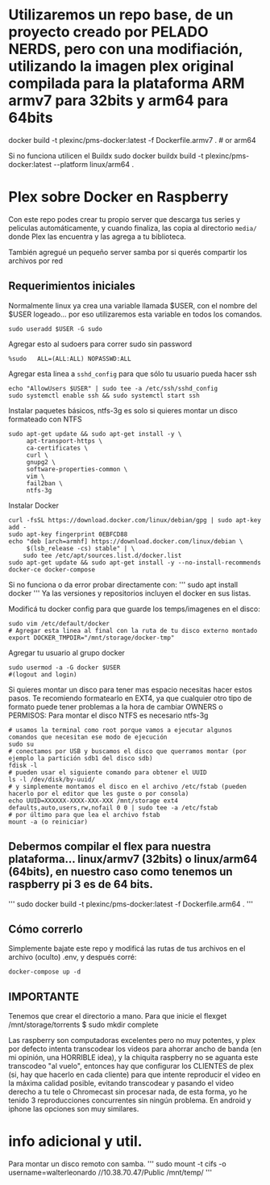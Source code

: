# Utilizaremos un repo base, de un proyecto creado por PELADO NERDS, pero con una modifiación, utilizando la imagen plex original compilada para la plataforma ARM armv7 para 32bits y arm64 para 64bits

docker build -t plexinc/pms-docker:latest -f Dockerfile.armv7 . # or arm64

Si no funciona utilicen el Buildx
sudo docker buildx build -t plexinc/pms-docker:latest --platform linux/arm64 .


# Plex sobre Docker en Raspberry

Con este repo podes crear tu propio server que descarga tus series y peliculas automáticamente, y cuando finaliza, las copia al directorio `media/` donde Plex las encuentra y las agrega a tu biblioteca.

También agregué un pequeño server samba por si querés compartir los archivos por red

## Requerimientos iniciales
Normalmente linux ya crea una variable llamada $USER, con el nombre del $USER logeado...
por eso utilizaremos esta variable en todos los comandos.


```
sudo useradd $USER -G sudo
```

Agregar esto al sudoers para correr sudo sin password

```
%sudo   ALL=(ALL:ALL) NOPASSWD:ALL
```

Agregar esta linea a `sshd_config` para que sólo tu  usuario pueda hacer ssh

```
echo "AllowUsers $USER" | sudo tee -a /etc/ssh/sshd_config
sudo systemctl enable ssh && sudo systemctl start ssh
```

Instalar paquetes básicos, ntfs-3g es solo si quieres montar un disco formateado con NTFS

```
sudo apt-get update && sudo apt-get install -y \
     apt-transport-https \
     ca-certificates \
     curl \
     gnupg2 \
     software-properties-common \
     vim \
     fail2ban \
     ntfs-3g
```

Instalar Docker

```
curl -fsSL https://download.docker.com/linux/debian/gpg | sudo apt-key add -
sudo apt-key fingerprint 0EBFCD88
echo "deb [arch=armhf] https://download.docker.com/linux/debian \
     $(lsb_release -cs) stable" | \
    sudo tee /etc/apt/sources.list.d/docker.list
sudo apt-get update && sudo apt-get install -y --no-install-recommends docker-ce docker-compose
```
Si no funciona o da error probar directamente con:
'''
sudo apt install docker
'''
Ya las versiones y repositorios incluyen el docker en sus listas.

Modificá tu docker config para que guarde los temps/imagenes en el disco:

```
sudo vim /etc/default/docker
# Agregar esta linea al final con la ruta de tu disco externo montado
export DOCKER_TMPDIR="/mnt/storage/docker-tmp"
```

Agregar tu usuario al grupo docker 

```
sudo usermod -a -G docker $USER
#(logout and login)
```
Si quieres montar un disco para tener mas espacio necesitas hacer estos pasos.
Te recomiendo formatearlo en EXT4, ya que cualquier otro tipo de formato puede tener problemas a la hora de cambiar OWNERS o PERMISOS:
Para montar el disco NTFS es necesario ntfs-3g
```
# usamos la terminal como root porque vamos a ejecutar algunos comandos que necesitan ese modo de ejecución
sudo su
# conectamos por USB y buscamos el disco que querramos montar (por ejemplo la partición sdb1 del disco sdb)
fdisk -l
# pueden usar el siguiente comando para obtener el UUID
ls -l /dev/disk/by-uuid/
# y simplemente montamos el disco en el archivo /etc/fstab (pueden hacerlo por el editor que les guste o por consola)
echo UUID=XXXXXX-XXXX-XXX-XXX /mnt/storage ext4 defaults,auto,users,rw,nofail 0 0 | sudo tee -a /etc/fstab
# por último para que lea el archivo fstab
mount -a (o reiniciar)
```

## Debermos compilar el flex para nuestra plataforma... linux/armv7 (32bits) o linux/arm64 (64bits), en nuestro caso como tenemos un raspberry pi 3 es de 64 bits.
'''
sudo docker build -t plexinc/pms-docker:latest -f Dockerfile.arm64 .
'''

## Cómo correrlo

Simplemente bajate este repo y modificá las rutas de tus archivos en el archivo (oculto) .env, y después corré:

`docker-compose up -d`

## IMPORTANTE

Tenemos que crear el directorio a mano. Para que inicie el flexget
/mnt/storage/torrents $ sudo mkdir complete


Las raspberry son computadoras excelentes pero no muy potentes, y plex por defecto intenta transcodear los videos para ahorrar ancho de banda (en mi opinión, una HORRIBLE idea), y la chiquita raspberry no se aguanta este transcodeo "al vuelo", entonces hay que configurar los CLIENTES de plex (si, hay que hacerlo en cada cliente) para que intente reproducir el video en la máxima calidad posible, evitando transcodear y pasando el video derecho a tu tele o Chromecast sin procesar nada, de esta forma, yo he tenido 3 reproducciones concurrentes sin ningún problema. En android y iphone las opciones son muy similares.

# info adicional y util.
Para montar un disco remoto con samba.
'''
sudo mount -t cifs -o username=walterleonardo //10.38.70.47/Public /mnt/temp/
'''
